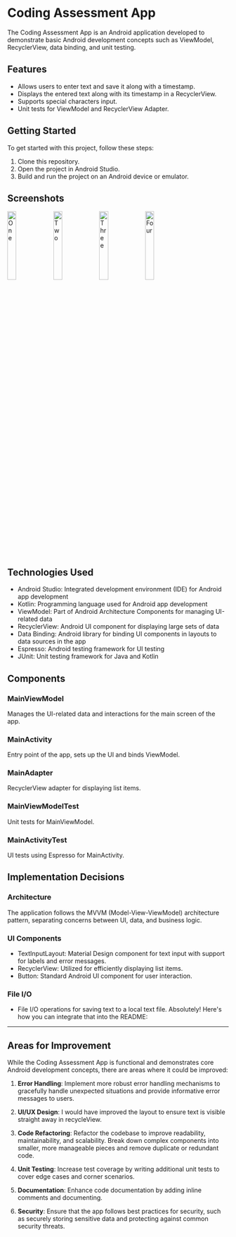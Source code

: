 # Coding Assessment App

The Coding Assessment App is an Android application developed to demonstrate basic Android development concepts such as ViewModel, RecyclerView, data binding, and unit testing.

## Features

- Allows users to enter text and save it along with a timestamp.
- Displays the entered text along with its timestamp in a RecyclerView.
- Supports special characters input.
- Unit tests for ViewModel and RecyclerView Adapter.

## Getting Started

To get started with this project, follow these steps:

1. Clone this repository.
2. Open the project in Android Studio.
3. Build and run the project on an Android device or emulator.

## Screenshots

<img src="https://github.com/GouharLali/CodingAssessment/assets/94018886/9b2dc0f4-ad0c-4919-be14-462d8e342725" alt="One" width="20%" height="auto"/>
<img src="https://github.com/GouharLali/CodingAssessment/assets/94018886/d3310db8-df76-4060-a6c7-22fd4348bbeb" alt="Two" width="20%" height="auto"/>
<img src="https://github.com/GouharLali/CodingAssessment/assets/94018886/ce9c1ad4-80f1-492a-aab1-c04bef9c9167" alt="Three" width="20%" height="auto"/>
<img src="https://github.com/GouharLali/CodingAssessment/assets/94018886/ffe155a2-4942-47a9-9678-fd0a6b6d9b82" alt="Four" width="20%" height="auto"/>


## Technologies Used

- Android Studio: Integrated development environment (IDE) for Android app development
- Kotlin: Programming language used for Android app development
- ViewModel: Part of Android Architecture Components for managing UI-related data
- RecyclerView: Android UI component for displaying large sets of data
- Data Binding: Android library for binding UI components in layouts to data sources in the app
- Espresso: Android testing framework for UI testing
- JUnit: Unit testing framework for Java and Kotlin

## Components

### MainViewModel

Manages the UI-related data and interactions for the main screen of the app.

### MainActivity

Entry point of the app, sets up the UI and binds ViewModel.

### MainAdapter

RecyclerView adapter for displaying list items.

### MainViewModelTest

Unit tests for MainViewModel.

### MainActivityTest

UI tests using Espresso for MainActivity.

## Implementation Decisions

### Architecture

The application follows the MVVM (Model-View-ViewModel) architecture pattern, separating concerns between UI, data, and business logic.

### UI Components

- TextInputLayout: Material Design component for text input with support for labels and error messages.
- RecyclerView: Utilized for efficiently displaying list items.
- Button: Standard Android UI component for user interaction.

### File I/O

- File I/O operations for saving text to a local text file.
Absolutely! Here's how you can integrate that into the README:

---

## Areas for Improvement

While the Coding Assessment App is functional and demonstrates core Android development concepts, there are areas where it could be improved:

1. **Error Handling**: Implement more robust error handling mechanisms to gracefully handle unexpected situations and provide informative error messages to users.

2. **UI/UX Design**: I would have improved the layout to ensure text is visible straight away in recycleView.

3. **Code Refactoring**: Refactor the codebase to improve readability, maintainability, and scalability. Break down complex components into smaller, more manageable pieces and remove duplicate or redundant code.

4. **Unit Testing**: Increase test coverage by writing additional unit tests to cover edge cases and corner scenarios.

5. **Documentation**: Enhance code documentation by adding inline comments and documenting. 

6. **Security**: Ensure that the app follows best practices for security, such as securely storing sensitive data and protecting against common security threats.







